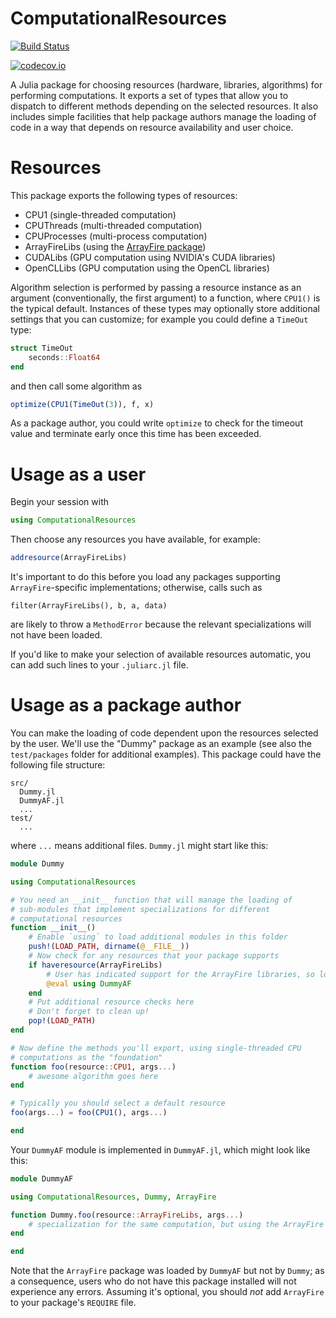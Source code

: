 # ComputationalResources

[![Build Status](https://travis-ci.org/timholy/ComputationalResources.jl.svg?branch=master)](https://travis-ci.org/timholy/ComputationalResources.jl)

[![codecov.io](http://codecov.io/github/timholy/ComputationalResources.jl/coverage.svg?branch=master)](http://codecov.io/github/timholy/ComputationalResources.jl?branch=master)

A Julia package for choosing resources (hardware, libraries,
algorithms) for performing computations. It exports a set of types
that allow you to dispatch to different methods depending on the
selected resources. It also includes simple facilities that help
package authors manage the loading of code in a way that depends on
resource availability and user choice.

# Resources

This package exports the following types of resources:

- CPU1 (single-threaded computation)
- CPUThreads (multi-threaded computation)
- CPUProcesses (multi-process computation)
- ArrayFireLibs (using the [ArrayFire package](https://github.com/JuliaComputing/ArrayFire.jl))
- CUDALibs (GPU computation using NVIDIA's CUDA libraries)
- OpenCLLibs (GPU computation using the OpenCL libraries)

Algorithm selection is performed by passing a resource instance as an
argument (conventionally, the first argument) to a function, where
`CPU1()` is the typical default. Instances of these types may
optionally store additional settings that you can customize; for
example you could define a `TimeOut` type:

```julia
struct TimeOut
    seconds::Float64
end
```

and then call some algorithm as

```julia
optimize(CPU1(TimeOut(3)), f, x)
```

As a package author, you could write `optimize` to check for the
timeout value and terminate early once this time has been exceeded.

# Usage as a user

Begin your session with

```julia
using ComputationalResources
```

Then choose any resources you have available, for example:

```julia
addresource(ArrayFireLibs)
```

It's important to do this before you load any packages supporting
`ArrayFire`-specific implementations; otherwise, calls such as

```
filter(ArrayFireLibs(), b, a, data)
```

are likely to throw a `MethodError` because the relevant
specializations will not have been loaded.

If you'd like to make your selection of available resources automatic,
you can add such lines to your `.juliarc.jl` file.

# Usage as a package author

You can make the loading of code dependent upon the resources selected
by the user. We'll use the "Dummy" package as an example (see also the
`test/packages` folder for additional examples). This package could
have the following file structure:

```
src/
  Dummy.jl
  DummyAF.jl
  ...
test/
  ...
```

where `...` means additional files. `Dummy.jl` might start like this:

```julia
module Dummy

using ComputationalResources

# You need an __init__ function that will manage the loading of
# sub-modules that implement specializations for different
# computational resources
function __init__()
    # Enable `using` to load additional modules in this folder
    push!(LOAD_PATH, dirname(@__FILE__))
    # Now check for any resources that your package supports
    if haveresource(ArrayFireLibs)
        # User has indicated support for the ArrayFire libraries, so load your relevant code
        @eval using DummyAF
    end
    # Put additional resource checks here
    # Don't forget to clean up!
    pop!(LOAD_PATH)
end

# Now define the methods you'll export, using single-threaded CPU
# computations as the "foundation"
function foo(resource::CPU1, args...)
    # awesome algorithm goes here
end

# Typically you should select a default resource
foo(args...) = foo(CPU1(), args...)

end
```

Your `DummyAF` module is implemented in `DummyAF.jl`, which might look like this:

```julia
module DummyAF

using ComputationalResources, Dummy, ArrayFire

function Dummy.foo(resource::ArrayFireLibs, args...)
    # specialization for the same computation, but using the ArrayFire libraries instead
end

end
```

Note that the `ArrayFire` package was loaded by `DummyAF` but not by
`Dummy`; as a consequence, users who do not have this package
installed will not experience any errors. Assuming it's optional, you
should *not* add `ArrayFire` to your package's `REQUIRE` file.
